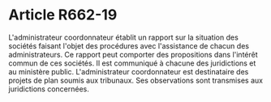 # Article R662-19

<div align='left'>L'administrateur coordonnateur établit un rapport sur la situation des sociétés faisant l'objet des procédures avec l'assistance de chacun des administrateurs. Ce rapport peut comporter des propositions dans l'intérêt commun de ces sociétés. Il est communiqué à chacune des juridictions et au ministère public. L'administrateur coordonnateur est destinataire des projets de plan soumis aux tribunaux. Ses observations sont transmises aux juridictions concernées.<br/><br/><br/></div>